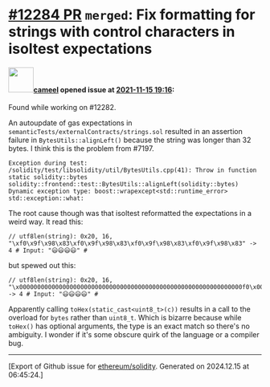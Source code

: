 # [\#12284 PR](https://github.com/ethereum/solidity/pull/12284) `merged`: Fix formatting for strings with control characters in isoltest expectations

#### <img src="https://avatars.githubusercontent.com/u/137030?v=4" width="50">[cameel](https://github.com/cameel) opened issue at [2021-11-15 19:16](https://github.com/ethereum/solidity/pull/12284):

Found while working on #12282.

An autoupdate of gas expectations in `semanticTests/externalContracts/strings.sol` resulted in an assertion failure in `BytesUtils::alignLeft()` because the string was longer than 32 bytes. I think this is the problem from #7197.
```
Exception during test: /solidity/test/libsolidity/util/BytesUtils.cpp(41): Throw in function static solidity::bytes solidity::frontend::test::BytesUtils::alignLeft(solidity::bytes)
Dynamic exception type: boost::wrapexcept<std::runtime_error>
std::exception::what: 
```

The root cause though was that isoltest reformatted the expectations in a weird way. It read this:
```
// utf8len(string): 0x20, 16, "\xf0\x9f\x98\x83\xf0\x9f\x98\x83\xf0\x9f\x98\x83\xf0\x9f\x98\x83" -> 4 # Input: "😃😃😃😃" #
```
but spewed out this:
```
// utf8len(string): 0x20, 16, "\x00000000000000000000000000000000000000000000000000000000000000f0\x000000000000000000000000000000000000000000000000000000000000009f\x0000000000000000000000000000000000000000000000000000000000000098\x0000000000000000000000000000000000000000000000000000000000000083\x00000000000000000000000000000000000000000000000000000000000000f0\x000000000000000000000000000000000000000000000000000000000000009f\x0000000000000000000000000000000000000000000000000000000000000098\x0000000000000000000000000000000000000000000000000000000000000083\x00000000000000000000000000000000000000000000000000000000000000f0\x000000000000000000000000000000000000000000000000000000000000009f\x0000000000000000000000000000000000000000000000000000000000000098\x0000000000000000000000000000000000000000000000000000000000000083\x00000000000000000000000000000000000000000000000000000000000000f0\x000000000000000000000000000000000000000000000000000000000000009f\x0000000000000000000000000000000000000000000000000000000000000098\x0000000000000000000000000000000000000000000000000000000000000083" -> 4 # Input: "😃😃😃😃" #
```

Apparently calling `toHex(static_cast<uint8_t>(c))` results in a call to the overload for `bytes` rather than `uint8_t`. Which is bizarre because while `toHex()` has optional arguments, the type is an exact match so there's no ambiguity. I wonder if it's some obscure quirk of the language or a compiler bug.




-------------------------------------------------------------------------------



[Export of Github issue for [ethereum/solidity](https://github.com/ethereum/solidity). Generated on 2024.12.15 at 06:45:24.]
